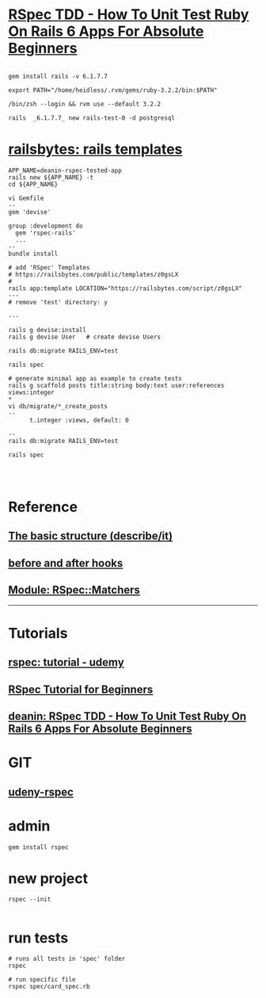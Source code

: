 

# [RSpec TDD - How To Unit Test Ruby On Rails 6 Apps For Absolute Beginners](https://www.youtube.com/watch?v=AAqPc0j_2bg&t=121s)
```

gem install rails -v 6.1.7.7

export PATH="/home/heidless/.rvm/gems/ruby-3.2.2/bin:$PATH"

/bin/zsh --login && rvm use --default 3.2.2

rails  _6.1.7.7_ new rails-test-0 -d postgresql

```

# [railsbytes: rails templates](https://railsbytes.com/)
```
APP_NAME=deanin-rspec-tested-app
rails new ${APP_NAME} -t
cd ${APP_NAME}

vi Gemfile
--
gem 'devise'

group :development do
  gem 'rspec-rails'
  ...
--
bundle install

# add 'RSpec' Templates
# https://railsbytes.com/public/templates/z0gsLX
#
rails app:template LOCATION="https://railsbytes.com/script/z0gsLX"
---
# remove 'test' directory: y

---

rails g devise:install
rails g devise User   # create devise Users

rails db:migrate RAILS_ENV=test

rails spec

# generate minimal app as example to create tests
rails g scaffold posts title:string body:text user:references views:integer
*
vi db/migrate/*_create_posts
--
      t.integer :views, default: 0

--
rails db:migrate RAILS_ENV=test

rails spec




```





# Reference
## [The basic structure (describe/it)](https://rspec.info/features/3-12/rspec-core/example-groups/basic-structure/)
## [before and after hooks](https://rspec.info/features/3-12/rspec-core/hooks/before-and-after-hooks/)
## [Module: RSpec::Matchers](https://www.rubydoc.info/gems/rspec-expectations/RSpec/Matchers)

-----

# Tutorials
## [rspec: tutorial - udemy](https://www.udemy.com/course/testing-ruby-with-rspec/learn/lecture/12418070#overview)
## [RSpec Tutorial for Beginners](https://www.youtube.com/watch?v=-uhFA74eBG0)
## [deanin: RSpec TDD - How To Unit Test Ruby On Rails 6 Apps For Absolute Beginners](https://www.youtube.com/watch?v=AAqPc0j_2bg&t=121s)

# GIT
## [udeny-rspec](https://github.com/heidless-stillwater/udeny-rspec)

# admin
```
gem install rspec

```

# new project
```
rspec --init


```

# run tests
```
# runs all tests in 'spec' folder
rspec

# run specific file
rspec spec/card_spec.rb



```
